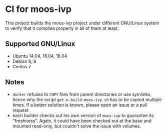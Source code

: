 # CI for moos-ivp
This project builds the moos-ivp project under different GNU/Linux system to verify that it compiles properly in all of them at least.


## Supported GNU/Linux
- Ubuntu 14.04, 16.04, 18.04
- Debian 8, 9
- Centos 7

## Notes
- `docker` refuses to `COPY` files from parent directories or use symlinks, hence why the script `get-n-build-moos-ivp.sh` has to be copied multiple times.
If a better solution is known, please open an issue or a pull request.
- each builder checks out his own version of `moos-ivp` to guarantee its "freshness".
Again, it could have been checked out at the base and mounted read-only, but couldn't solve the issue with volumes.
